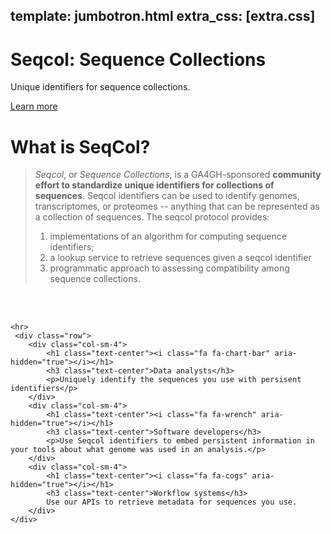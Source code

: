 template: jumbotron.html
extra_css: [extra.css]
---

<div class="header-container jumbotron">
    <div class="container">
        <h1>Seqcol: Sequence Collections</h1>
        <p>Unique identifiers for sequence collections.
          </p>
        <p><a class="btn btn-primary btn-lg" href="simple_example" role="button">Learn more</a></p>
    </div>
</div>

<div class="container">
    <div class="row">
        <div class="col-md-8">
            <h1 class="header-light regular-pad">What is SeqCol?</h1>
            <blockquote>
              <p><i>Seqcol</i>, or <i>Sequence Collections</i>, is a GA4GH-sponsored <b>community effort to standardize unique identifiers for collections of sequences</b>. Seqcol identifiers can be used to identify genomes, transcriptomes, or proteomes -- anything that can be represented as a collection of sequences. The seqcol protocol provides:
                <ol>
              <li>implementations of an algorithm for computing sequence identifiers;</li>
              <li>a lookup service to retrieve sequences given a seqcol identifier</li>
              <li>programmatic approach to assessing compatibility among sequence collections.</li>
              </ol>
            </p>
            </blockquote>
        </div>
        <div class="col-md-4 text-center">
            <br><br>
            <img src="druids.svg" alt="" class="img-responsive">
        </div>
    </div>

    <hr>
     <div class="row">
        <div class="col-sm-4">
            <h1 class="text-center"><i class="fa fa-chart-bar" aria-hidden="true"></i></h1>
            <h3 class="text-center">Data analysts</h3>
            <p>Uniquely identify the sequences you use with persisent identifiers</p>
        </div>
        <div class="col-sm-4">
            <h1 class="text-center"><i class="fa fa-wrench" aria-hidden="true"></i></h1>
            <h3 class="text-center">Software developers</h3>
            <p>Use Seqcol identifiers to embed persistent information in your tools about what genome was used in an analysis.</p>
        </div>
        <div class="col-sm-4">
            <h1 class="text-center"><i class="fa fa-cogs" aria-hidden="true"></i></h1>
            <h3 class="text-center">Workflow systems</h3>
            Use our APIs to retrieve metadata for sequences you use.
        </div>
    </div>
</div>